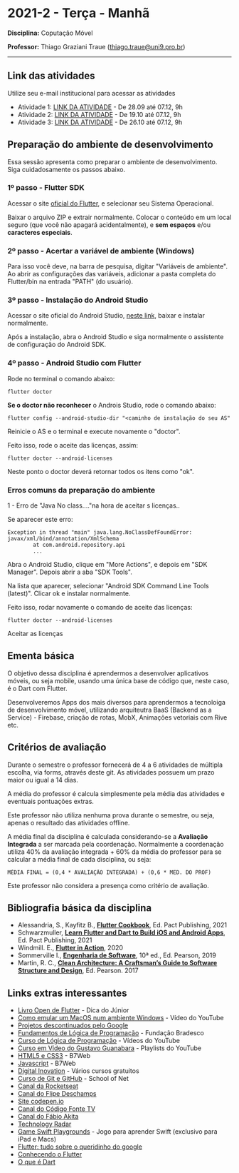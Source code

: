 # 2021-2 - Terça - Manhã
**Disciplina:** Coputação Móvel

**Professor:** Thiago Graziani Traue (thiago.traue@uni9.pro.br)

***


## Link das atividades

Utilize seu e-mail institucional para acessar as atividades


 - Atividade 1: [LINK DA ATIVIDADE](https://forms.gle/rcEaJQyirADnnGD78) - De 28.09 até 07.12, 9h
 - Atividade 2: [LINK DA ATIVIDADE](https://forms.gle/FmZLJHYiLJmLeYV37) - De 19.10 até 07.12, 9h
 - Atividade 3: [LINK DA ATIVIDADE](https://forms.gle/mejgSi7GjoR6GmJh6) - De 26.10 até 07.12, 9h
 
 

## Preparação do ambiente de desenvolvimento

Essa sessão apresenta como preparar o ambiente de desenvolvimento. Siga cuidadosamente os passos abaixo.

### 1º passo - Flutter SDK

Acessar o site [oficial do Flutter](https://flutter.dev/docs/get-started/install), e selecionar seu Sistema Operacional.

Baixar o arquivo ZIP e extrair normalmente. Colocar o conteúdo em um local seguro (que você não apagará acidentalmente), e **sem espaços** e/ou **caracteres especiais**.


### 2º passo - Acertar a variável de ambiente (Windows)

Para isso você deve, na barra de pesquisa, digitar "Variáveis de ambiente". Ao abrir as configurações das variáveis, adicionar a pasta completa do Flutter/bin na entrada "PATH" (do usuário).


### 3º passo - Instalação do Android Studio

Acessar o site oficial do Android Studio, [neste link](https://developer.android.com/studio), baixar e instalar normalmente.

Após a instalação, abra o Android Studio e siga normalmente o assistente de configuração do Android SDK.


### 4º passo - Android Studio com Flutter

Rode no terminal o comando abaixo:

```
flutter doctor
```

**Se o doctor não reconhecer** o Androis Studio, rode o comando abaixo:

```
flutter config --android-studio-dir "<caminho de instalação do seu AS"
```

Reinicie o AS e o terminal e execute novamente o "doctor".

Feito isso, rode o aceite das licenças, assim:

```
flutter doctor --android-licenses
```

Neste ponto o doctor deverá retornar todos os itens como "ok".



### Erros comuns da preparação do ambiente


 1 - Erro de "Java No class...."na hora de aceitar s licenças..

Se aparecer este erro: 

```
Exception in thread "main" java.lang.NoClassDefFoundError: javax/xml/bind/annotation/XmlSchema
        at com.android.repository.api
        ...
```

Abra o Android Studio, clique em "More Actions", e depois em "SDK Manager". Depois abrir a aba "SDK Tools". 

Na lista que aparecer, selecionar "Android SDK Command Line Tools (latest)". Clicar ok e instalar normalmente.

Feito isso, rodar novamente o comando de aceite das licenças:

```
flutter doctor --android-licenses
```

Aceitar as licenças


## Ementa básica

O objetivo dessa disciplina é aprendermos a desenvolver aplicativos móveis, ou seja mobile, usando uma única base de código que, neste caso, é o Dart com Flutter.

Desenvolveremos Apps dos mais diversos para aprendermos a tecnoloiga de desenvolvimento móvel, utilizando arquiteutra BaaS (Backend as a Service) - Firebase, criação de rotas, MobX, Animações vetoriais com Rive etc.


## Critérios de avaliação

Durante o semestre o professor fornecerá de 4 a 6 atividades de múltipla escolha, via forms, através deste git. As atividades possuem um prazo maior ou igual a 14 dias.

A média do professor é calcula simplesmente pela média das atividades e eventuais pontuações extras.

Este professor não utiliza nenhuma prova durante o semestre, ou seja, apenas o resultado das atividades offline.

A média final da disciplina é calculada considerando-se a **Avaliação Integrada** a ser marcada pela coordenação. Normalmente a coordenação utiliza 40% da avaliação integrada + 60% da média do professor para se calcular a média final de cada disciplina, ou seja:

```
MÉDIA FINAL = (0,4 * AVALIAÇÃO INTEGRADA) + (0,6 * MED. DO PROF)
```

Este professor não considera a presença como critério de avaliação.


## Bibliografia básica da disciplina

 - Alessandria, S., Kayfitz B., **[Flutter Cookbook](https://learning.oreilly.com/library/view/flutter-cookbook/9781838823382/)**, Ed. Pact Publishing, 2021
 - Schwarzmuller, **[Learn Flutter and Dart to Build iOS and Android Apps](https://learning.oreilly.com/videos/learn-flutter-and/9781789951998/)**, Ed. Pact Publishing, 2021
 - Windmill. E., **[Flutter in Action](https://learning.oreilly.com/library/view/flutter-in-action/9781617296147/)**, 2020
 - Sommerville I., **[Engenharia de Software](https://plataforma.bvirtual.com.br/Acervo/Publicacao/168127)**, 10ª ed., Ed. Pearson, 2019
 - Martin, R. C., **[Clean Architecture: A Craftsman’s Guide to Software Structure and Design](https://learning.oreilly.com/library/view/clean-architecture-a/9780134494272/)**, Ed. Pearson. 2017



## Links extras interessantes

 - [Livro Open de Flutter](https://www.flutterparainiciantes.com.br/) - Dica do Júnior
 - [Como emular um MacOS num ambiente Windows](https://www.youtube.com/watch?v=_qnoT7BvFjs) - Vídeo do YouTube
 - [Projetos descontinuados pelo Google](https://killedbygoogle.com/)
 - [Fundamentos de Lógica de Programação](https://www.ev.org.br/cursos/fundamentos-de-logica-de-programacao) - Fundação Bradesco
 - [Curso de Lógica de Programação](https://www.youtube.com/watch?v=8mei6uVttho&list=PLHz_AreHm4dmSj0MHol_aoNYCSGFqvfXV) - Vídeos do YouTube
 - [Curso em Vídeo do Gustavo Guanabara](https://www.youtube.com/c/CursoemV%C3%ADdeo/playlists) - Playlists do YouTube
 - [HTML5 e CSS3](https://alunos.b7web.com.br/curso/html5-e-css3/o-que-e-html-e-pra-que-serve) - B7Web
 - [Javascript](https://alunos.b7web.com.br/curso/javascript/introducao) - B7Web
 - [Digital Inovation](https://digitalinnovation.one/) - Vários cursos gratuitos
 - [Curso de Git e GitHub](https://www.schoolofnet.com/curso/git/controle-de-versao/git-e-github/) - School of Net
 - [Canal da Rocketseat](https://www.youtube.com/channel/UCSfwM5u0Kce6Cce8_S72olg)
 - [Canal do Flipe Deschamps](https://www.youtube.com/channel/UCU5JicSrEM5A63jkJ2QvGYw)
 - [Site codepen.io](https://codepen.io/trending)
 - [Canal do Código Fonte TV](https://www.youtube.com/user/codigofontetv)
 - [Canal do Fábio Akita](https://www.youtube.com/c/FabioAkita1990/videos)
 - [Technology Radar](https://www.thoughtworks.com/pt/radar)
 - [Game Swift Playgrounds](https://apps.apple.com/br/app/swift-playgrounds/id1496833156?mt=12) - Jogo para aprender Swift (exclusivo para iPad e Macs)
 - [Flutter: tudo sobre o queridinho do google](https://www.zup.com.br/blog/flutter)
 - [Conhecendo o Flutter](https://medium.com/android-dev-moz/flutter-conhecendo-o-flutter-70d31772afa5)
 - [O que é Dart](https://www.treinaweb.com.br/blog/o-que-e-dart)
 

